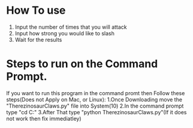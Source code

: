 # How To use
1. Input the number of times that you will attack
2. Input how strong you would like to slash
3. Wait for the results

# Steps to run on the Command Prompt.
If you want to run this program in the command promt then Follow these steps(Does not Apply on Mac, or Linux):
1.Once Downloading move the "TherezinosaurClaws.py" file into System(10)
2.In the command prompt type "cd C:\"
3.After That type "python TherezinosaurClaws.py"(If it does not work then fix immediatley)

